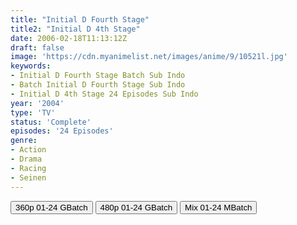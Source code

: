 ```yaml
---
title: "Initial D Fourth Stage"
title2: "Initial D 4th Stage"
date: 2006-02-18T11:13:12Z
draft: false
image: 'https://cdn.myanimelist.net/images/anime/9/10521l.jpg'
keywords:
- Initial D Fourth Stage Batch Sub Indo
- Batch Initial D Fourth Stage Sub Indo
- Initial D 4th Stage 24 Episodes Sub Indo
year: '2004'
type: 'TV'
status: 'Complete'
episodes: '24 Episodes'
genre:
- Action
- Drama
- Racing
- Seinen
---
```


<div class="d-g gg-5 gtc-r ai-c">
<button onclick="window.open('?bgoo=1y8hhquEvJMp0Nui0m6A0USphYJMzylHQ','_blank')">360p 01-24 GBatch</button>
<button onclick="window.open('?bgoo=1VMdUOgHZ_2mMmXHs1VabC6ypsNZSPpJ6','_blank')">480p 01-24 GBatch</button>
<button onclick="window.open('?bmed=qkfc3z05cqc13lo','_blank')">Mix 01-24 MBatch</button>
</div>